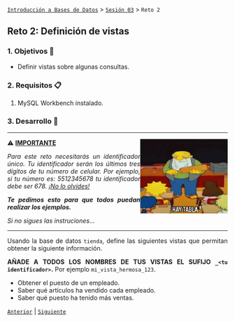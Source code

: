 [`Introducción a Bases de Datos`](../../Readme.md) > [`Sesión 03`](../Readme.md) > `Reto 2`
	
## Reto 2: Definición de vistas

<div style="text-align: justify;">

### 1. Objetivos :dart:

- Definir vistas sobre algunas consultas.

### 2. Requisitos :clipboard:

1. MySQL Workbench instalado.

### 3. Desarrollo :rocket:

---

<img src="../../imagenes/tabla.gif" align="right" height="170" width="200"> 

:warning: <ins>**IMPORTANTE**</ins>

_Para este reto necesitarás un identificador único. Tu identificador serán los últimos tres dígitos de tu número de celular. Por ejemplo, si tu número es: 5512345678 tu identificador debe ser 678. <ins>¡No lo olvides!</ins>_   

_**Te pedimos esto para que todos puedan realizar los ejemplos.**_


_Si no sigues las instruciones..._   

---

Usando la base de datos `tienda`, define las siguientes vistas que permitan obtener la siguiente información.

**AÑADE A TODOS LOS NOMBRES DE TUS VISTAS EL SUFIJO `_<tu identificador>`.** Por ejemplo `mi_vista_hermosa_123`.

- Obtener el puesto de un empleado.
- Saber qué artículos ha vendido cada empleado.
- Saber qué puesto ha tenido más ventas.

[`Anterior`](../Ejemplo-02/Readme.md) | [`Siguiente`](../Readme.md#3-proyecto-hammer)

</div>

